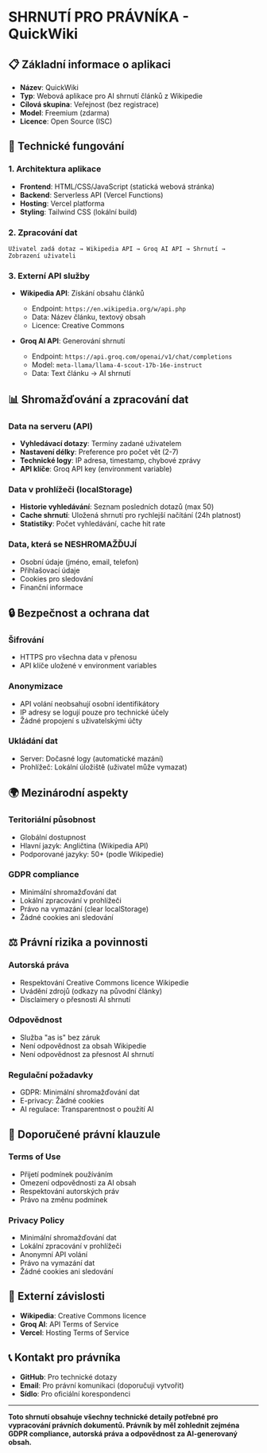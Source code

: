# SHRNUTÍ PRO PRÁVNÍKA - QuickWiki

## 📋 Základní informace o aplikaci
- **Název**: QuickWiki
- **Typ**: Webová aplikace pro AI shrnutí článků z Wikipedie
- **Cílová skupina**: Veřejnost (bez registrace)
- **Model**: Freemium (zdarma)
- **Licence**: Open Source (ISC)

## 🔧 Technické fungování

### 1. Architektura aplikace
- **Frontend**: HTML/CSS/JavaScript (statická webová stránka)
- **Backend**: Serverless API (Vercel Functions)
- **Hosting**: Vercel platforma
- **Styling**: Tailwind CSS (lokální build)

### 2. Zpracování dat
```
Uživatel zadá dotaz → Wikipedia API → Groq AI API → Shrnutí → Zobrazení uživateli
```

### 3. Externí API služby
- **Wikipedia API**: Získání obsahu článků
  - Endpoint: `https://en.wikipedia.org/w/api.php`
  - Data: Název článku, textový obsah
  - Licence: Creative Commons

- **Groq AI API**: Generování shrnutí
  - Endpoint: `https://api.groq.com/openai/v1/chat/completions`
  - Model: `meta-llama/llama-4-scout-17b-16e-instruct`
  - Data: Text článku → AI shrnutí

## 📊 Shromažďování a zpracování dat

### Data na serveru (API)
- **Vyhledávací dotazy**: Termíny zadané uživatelem
- **Nastavení délky**: Preference pro počet vět (2-7)
- **Technické logy**: IP adresa, timestamp, chybové zprávy
- **API klíče**: Groq API key (environment variable)

### Data v prohlížeči (localStorage)
- **Historie vyhledávání**: Seznam posledních dotazů (max 50)
- **Cache shrnutí**: Uložená shrnutí pro rychlejší načítání (24h platnost)
- **Statistiky**: Počet vyhledávání, cache hit rate

### Data, která se NESHROMAŽĎUJÍ
- Osobní údaje (jméno, email, telefon)
- Přihlašovací údaje
- Cookies pro sledování
- Finanční informace

## 🔒 Bezpečnost a ochrana dat

### Šifrování
- HTTPS pro všechna data v přenosu
- API klíče uložené v environment variables

### Anonymizace
- API volání neobsahují osobní identifikátory
- IP adresy se logují pouze pro technické účely
- Žádné propojení s uživatelskými účty

### Ukládání dat
- Server: Dočasné logy (automatické mazání)
- Prohlížeč: Lokální úložiště (uživatel může vymazat)

## 🌍 Mezinárodní aspekty

### Teritoriální působnost
- Globální dostupnost
- Hlavní jazyk: Angličtina (Wikipedia API)
- Podporované jazyky: 50+ (podle Wikipedie)

### GDPR compliance
- Minimální shromažďování dat
- Lokální zpracování v prohlížeči
- Právo na vymazání (clear localStorage)
- Žádné cookies ani sledování

## ⚖️ Právní rizika a povinnosti

### Autorská práva
- Respektování Creative Commons licence Wikipedie
- Uvádění zdrojů (odkazy na původní články)
- Disclaimery o přesnosti AI shrnutí

### Odpovědnost
- Služba "as is" bez záruk
- Není odpovědnost za obsah Wikipedie
- Není odpovědnost za přesnost AI shrnutí

### Regulační požadavky
- GDPR: Minimální shromažďování dat
- E-privacy: Žádné cookies
- AI regulace: Transparentnost o použití AI

## 📝 Doporučené právní klauzule

### Terms of Use
- Přijetí podmínek používáním
- Omezení odpovědnosti za AI obsah
- Respektování autorských práv
- Právo na změnu podmínek

### Privacy Policy
- Minimální shromažďování dat
- Lokální zpracování v prohlížeči
- Anonymní API volání
- Právo na vymazání dat
- Žádné cookies ani sledování

## 🔗 Externí závislosti
- **Wikipedia**: Creative Commons licence
- **Groq AI**: API Terms of Service
- **Vercel**: Hosting Terms of Service

## 📞 Kontakt pro právníka
- **GitHub**: Pro technické dotazy
- **Email**: Pro právní komunikaci (doporučuji vytvořit)
- **Sídlo**: Pro oficiální korespondenci

---

**Toto shrnutí obsahuje všechny technické detaily potřebné pro vypracování právních dokumentů. Právník by měl zohlednit zejména GDPR compliance, autorská práva a odpovědnost za AI-generovaný obsah.** 